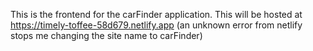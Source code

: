 This is the frontend for the carFinder application. This will be hosted at https://timely-toffee-58d679.netlify.app (an unknown error from netlify stops me changing the site name to carFinder)
